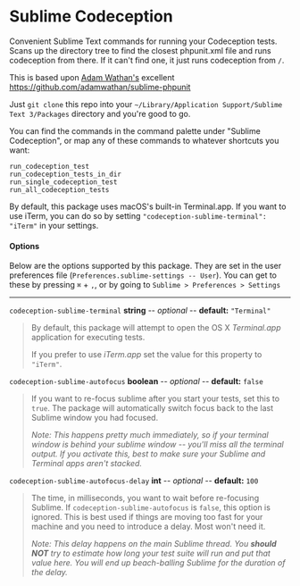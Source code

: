 # Sublime Codeception

Convenient Sublime Text commands for running your Codeception tests. Scans up the directory tree to find the closest phpunit.xml file and runs codeception from there. If it can't find one, it just runs codeception from `/`.

This is based upon [Adam Wathan's](https://adamwathan.me/) excellent https://github.com/adamwathan/sublime-phpunit

Just `git clone` this repo into your `~/Library/Application Support/Sublime Text 3/Packages` directory and you're good to go.

You can find the commands in the command palette under "Sublime Codeception", or map any of these commands to whatever shortcuts you want:

```
run_codeception_test
run_codeception_tests_in_dir
run_single_codeception_test
run_all_codeception_tests
```

By default, this package uses macOS's built-in Terminal.app. If you want to use iTerm, you can do so by setting `"codeception-sublime-terminal": "iTerm"` in your settings.

#### Options

Below are the options supported by this package. They are set in the user preferences file (`Preferences.sublime-settings -- User`). You can get to these by pressing `⌘` + `,`, or by going to `Sublime > Preferences > Settings`

* * *


`codeception-sublime-terminal` **string** -- *optional* -- **default:** `"Terminal"`

> By default, this package will attempt to open the OS X *Terminal.app* application for executing tests.
>
> If you prefer to use *iTerm.app* set the value for this property to `"iTerm"`.



`codeception-sublime-autofocus` **boolean** -- *optional* -- **default:** `false`

> If you want to re-focus sublime after you start your tests, set this to `true`. The package will automatically switch focus back to the last Sublime window you had focused.
>
> *Note: This happens pretty much immediately, so if your terminal window is behind your sublime window -- you'll miss all the terminal output. If you activate this, best to make sure your Sublime and Terminal apps aren't stacked.*



`codeception-sublime-autofocus-delay` **int** -- *optional* -- **default:** `100`

> The time, in milliseconds, you want to wait before re-focusing Sublime. If `codeception-sublime-autofocus` is `false`, this option is ignored. This is best used if things are moving too fast for your machine and you need to introduce a delay. Most won't need it.
>
>*Note: This delay happens on the main Sublime thread. You **should NOT** try to estimate how long your test suite will run and put that value here. You will end up beach-balling Sublime for the duration of the delay.*
